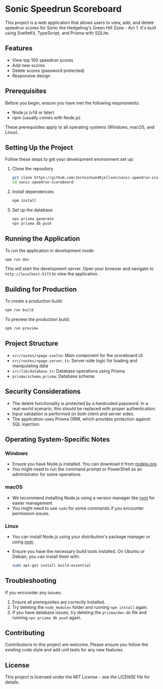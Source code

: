 # Sonic Speedrun Scoreboard

This project is a web application that allows users to view, add, and delete speedrun scores for Sonic the Hedgehog's Green Hill Zone - Act 1. It's built using SvelteKit, TypeScript, and Prisma with SQLite.

## Features

- View top 100 speedrun scores
- Add new scores
- Delete scores (password protected)
- Responsive design

## Prerequisites

Before you begin, ensure you have met the following requirements:

- Node.js (v14 or later)
- npm (usually comes with Node.js)

These prerequisites apply to all operating systems (Windows, macOS, and Linux).

## Setting Up the Project

Follow these steps to get your development environment set up:

1. Clone the repository

   ```bash
   git clone https://github.com/JosteinSandKjellsen/sonic-speedrun-scoreboard.git
   cd sonic-speedrun-scoreboard
   ```

2. Install dependencies

   ```bash
   npm install
   ```

3. Set up the database

   ```bash
   npx prisma generate
   npx prisma db push
   ```

## Running the Application

To run the application in development mode:

```bash
npm run dev
```

This will start the development server. Open your browser and navigate to `http://localhost:5173` to view the application.

## Building for Production

To create a production build:

```bash
npm run build
```

To preview the production build:

```bash
npm run preview
```

## Project Structure

- `src/routes/+page.svelte`: Main component for the scoreboard UI
- `src/routes/+page.server.ts`: Server-side logic for loading and manipulating data
- `src/lib/database.ts`: Database operations using Prisma
- `prisma/schema.prisma`: Database schema

## Security Considerations

- The delete functionality is protected by a hardcoded password. In a real-world scenario, this should be replaced with proper authentication.
- Input validation is performed on both client and server sides.
- The application uses Prisma ORM, which provides protection against SQL injection.

## Operating System-Specific Notes

### Windows

- Ensure you have Node.js installed. You can download it from [nodejs.org](https://nodejs.org/).
- You might need to run the command prompt or PowerShell as an administrator for some operations.

### macOS

- We recommend installing Node.js using a version manager like [nvm](https://github.com/nvm-sh/nvm) for easier management.
- You might need to use `sudo` for some commands if you encounter permission issues.

### Linux

- You can install Node.js using your distribution's package manager or using [nvm](https://github.com/nvm-sh/nvm).
- Ensure you have the necessary build tools installed. On Ubuntu or Debian, you can install them with:

  ```bash
  sudo apt-get install build-essential
  ```

## Troubleshooting

If you encounter any issues:

1. Ensure all prerequisites are correctly installed.
2. Try deleting the `node_modules` folder and running `npm install` again.
3. If you have database issues, try deleting the `prisma/dev.db` file and running `npx prisma db push` again.

## Contributing

Contributions to this project are welcome. Please ensure you follow the existing code style and add unit tests for any new features.

## License

This project is licensed under the MIT License - see the LICENSE file for details.